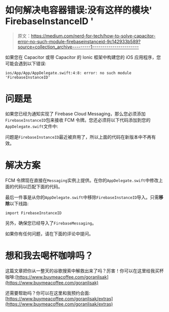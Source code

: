 # 如何解决电容器错误:没有这样的模块' FirebaseInstanceID '

> 原文：<https://medium.com/nerd-for-tech/how-to-solve-capacitor-error-no-such-module-firebaseinstanceid-9c142933b589?source=collection_archive---------1----------------------->

如果您在 Capacitor 或带 Capacitor 的 Ionic 框架中构建您的 iOS 应用程序，您可能会遇到以下错误:

```
ios/App/App/AppDelegate.swift:4:8: error: no such module 'FirebaseInstanceID'
```

# 问题是

如果您已经为通知实现了 Firebase Cloud Messaging，那么您必须添加`FirebaseInstanceID`包来接收 FCM 令牌。您还必须将以下代码添加到您的`AppDelegate.swift`文件中:

问题是`FirebaseInstanceID`最近被弃用了，所以上面的代码在新版本中不再有效。

# 解决方案

FCM 令牌现在直接在`Messaging`实例上提供。在你的`AppDelegate.swift`中修改上面的代码以匹配下面的代码。

最后一件事是从你的`AppDelegate.swift`中移除`FirebaseInstanceID`导入。只需**移除**以下线路:

```
import FirebaseInstanceID
```

另外，确保您已经导入了`FirebaseMessaging`。

如果你有任何问题，请在下面的评论中提问。

# 想和我去喝杯咖啡吗？

这篇文章把你从一整天的谷歌搜索中解救出来了吗？厉害！你可以在这里给我买杯咖啡:[https://www.buymeacoffee.com/goranlisak](https://www.buymeacoffee.com/goranlisak)

还需要帮助吗？你可以在这里和我预约会面:[https://www.buymeacoffee.com/goranlisak/extras](https://www.buymeacoffee.com/goranlisak/extras)